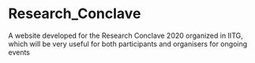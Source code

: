 # Research_Conclave
A website developed for the Research Conclave 2020 organized in IITG, which will be very useful for both participants and organisers for ongoing events   
